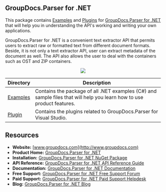 ## GroupDocs.Parser for .NET 

This package contains [Examples](https://github.com/groupdocs-parser/GroupDocs.Parser-for-.NET/tree/master/Examples) and [Plugins](https://github.com/groupdocs-parser/GroupDocs.Parser-for-.NET/tree/master/Plugins) for [GroupDocs.Parser for .NET](https://products.groupdocs.com/parser/net) that will help you in understanding the API's working and writing your own applications.

GroupDocs.Parser for .NET is a convenient text extractor API that permits users to extract raw or formatted text from different document formats. Beside, it is not only a text extractor API, user can extract metadata of the document as well. The API also allows the user to deal with the containers such as OST and ZIP containers.

<p align="center">

  <a title="Download complete GroupDocs.Parser for .NET source code" href="https://codeload.github.com/groupdocs-parser/GroupDocs.Parser-for-.NET/zip/master">
	<img src="https://raw.github.com/AsposeExamples/java-examples-dashboard/master/images/downloadZip-Button-Large.png" />
  </a>
</p>

Directory | Description
--------- | -----------
[Examples](https://github.com/groupdocs-parser/GroupDocs.Parser-for-.NET/tree/master/Examples)  | Contains the package of all .NET examples (C#) and sample files that will help you learn how to use product features. 
[Plugin](https://github.com/groupdocs-parser/GroupDocs.Parser-for-.NET/tree/master/Plugins)  | Contains the plugins related to GroupDocs.Parser for Visual Studio. 
## Resources

+ **Website:** [www.groupdocs.com](http://www.groupdocs.com)
+ **Product Home:** [GroupDocs.Parser for .NET](https://products.groupdocs.com/parser/net)
+ **Installation:** [GroupDocs.Parser for .NET NuGet Package](https://www.nuget.org/packages/GroupDocs.Parser/)
+ **API Reference:** [GroupDocs.Parser for .NET API Reference Guide](https://apireference.groupdocs.com/net/parser)
+ **Documentation:** [GroupDocs.Parser for .NET Documentation](https://docs.groupdocs.com/display/parsernet/Home)
+ **Free Support:** [GroupDocs.Parser for .NET Free Support Forum](https://forum.groupdocs.com/c/parser)
+ **Paid Support:** [GroupDocs.Parser for .NET Paid Support Helpdesk](https://helpdesk.groupdocs.com/)
+ **Blog:** [GroupDocs.Parser for .NET Blog](https://blog.groupdocs.com/category/groupdocs-parser-product-family/)
